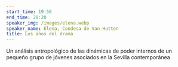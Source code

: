 ```yaml
---
start_time: 19:50
end_time: 20:20
speaker_img: /images/elena.webp
speaker_name: Elena, Condesa de Van Hutten
title: Los años del drama
---
```


Un análisis antropológico de las dinámicas de poder internos de un pequeño grupo de jóvenes asociados en la Sevilla contemporánea
